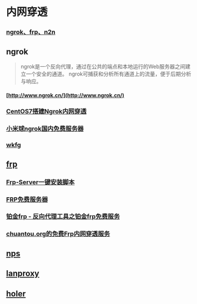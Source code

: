 # 内网穿透

### [ngrok、frp、n2n](http://www.lu8.win/)

## ngrok
> ngrok是一个反向代理，通过在公共的端点和本地运行的Web服务器之间建立一个安全的通道。
> ngrok可捕获和分析所有通道上的流量，便于后期分析与响应。

#### [http://www.ngrok.cn/](http://www.ngrok.cn/)


### [CentOS7搭建Ngrok内网穿透](http://xseven.me/2018/01/18/Ngrok%E5%86%85%E7%BD%91%E7%A9%BF%E9%80%8F.html)

### [小米球ngrok国内免费服务器](http://ngrok.ciqiuwl.cn/)

### [wkfg](https://wkfg.github.io/#download)


## [frp](https://github.com/fatedier/frp/blob/master/README_zh.md)

### [Frp-Server一键安装脚本](/other/Frp.md)

### [FRP免费服务器](https://diannaobos.com/frp/)

### [铂金frp - 反向代理工具之铂金frp免费服务](https://bob.kim/frp)

### [chuantou.org的免费Frp内网穿透服务](http://www.chuantou.org/)



## [nps](https://github.com/cnlh/nps)

## [lanproxy](https://github.com/ffay/lanproxy)

## [holer](https://github.com/Wisdom-Projects/holer)